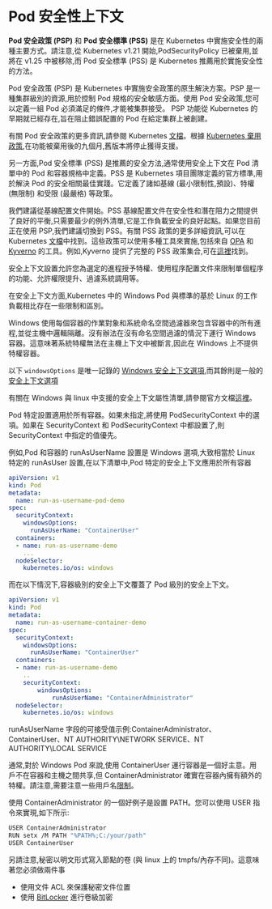 # Pod 安全性上下文

**Pod 安全政策 (PSP)** 和 **Pod 安全標準 (PSS)** 是在 Kubernetes 中實施安全性的兩種主要方式。請注意,從 Kubernetes v1.21 開始,PodSecurityPolicy 已被棄用,並將在 v1.25 中被移除,而 Pod 安全標準 (PSS) 是 Kubernetes 推薦用於實施安全性的方法。

Pod 安全政策 (PSP) 是 Kubernetes 中實施安全政策的原生解決方案。PSP 是一種集群級別的資源,用於控制 Pod 規格的安全敏感方面。使用 Pod 安全政策,您可以定義一組 Pod 必須滿足的條件,才能被集群接受。
PSP 功能從 Kubernetes 的早期就已經存在,旨在阻止錯誤配置的 Pod 在給定集群上被創建。

有關 Pod 安全政策的更多資訊,請參閱 Kubernetes [文檔](https://kubernetes.io/docs/concepts/policy/pod-security-policy/)。根據 [Kubernetes 棄用政策](https://kubernetes.io/docs/reference/using-api/deprecation-policy/),在功能被棄用後的九個月,舊版本將停止獲得支援。

另一方面,Pod 安全標準 (PSS) 是推薦的安全方法,通常使用安全上下文在 Pod 清單中的 Pod 和容器規格中定義。PSS 是 Kubernetes 項目團隊定義的官方標準,用於解決 Pod 的安全相關最佳實踐。它定義了諸如基線 (最小限制性,預設)、特權 (無限制) 和受限 (最嚴格) 等政策。

我們建議從基線配置文件開始。PSS 基線配置文件在安全性和潛在阻力之間提供了良好的平衡,只需要最少的例外清單,它是工作負載安全的良好起點。如果您目前正在使用 PSP,我們建議切換到 PSS。有關 PSS 政策的更多詳細資訊,可以在 Kubernetes [文檔](https://kubernetes.io/docs/concepts/security/pod-security-standards/)中找到。這些政策可以使用多種工具來實施,包括來自 [OPA](https://www.openpolicyagent.org/) 和 [Kyverno](https://kyverno.io/) 的工具。例如,Kyverno 提供了完整的 PSS 政策集合,可在[這裡](https://kyverno.io/policies/pod-security/)找到。

安全上下文設置允許您為選定的進程授予特權、使用程序配置文件來限制單個程序的功能、允許權限提升、過濾系統調用等。

在安全上下文方面,Kubernetes 中的 Windows Pod 與標準的基於 Linux 的工作負載相比存在一些限制和區別。

Windows 使用每個容器的作業對象和系統命名空間過濾器來包含容器中的所有進程,並從主機中邏輯隔離。沒有辦法在沒有命名空間過濾的情況下運行 Windows 容器。這意味著系統特權無法在主機上下文中被斷言,因此在 Windows 上不提供特權容器。

以下 `windowsOptions` 是唯一記錄的 [Windows 安全上下文選項](https://kubernetes.io/docs/reference/generated/kubernetes-api/v1.20/#windowssecuritycontextoptions-v1-core),而其餘則是一般的 [安全上下文選項](https://kubernetes.io/docs/reference/generated/kubernetes-api/v1.21/#securitycontext-v1-core)

有關在 Windows 與 linux 中支援的安全上下文屬性清單,請參閱官方文檔[這裡](https://kubernetes.io/docs/setup/production-environment/windows/_print/#v1-container)。

Pod 特定設置適用於所有容器。如果未指定,將使用 PodSecurityContext 中的選項。如果在 SecurityContext 和 PodSecurityContext 中都設置了,則 SecurityContext 中指定的值優先。

例如,Pod 和容器的 runAsUserName 設置是 Windows 選項,大致相當於 Linux 特定的 runAsUser 設置,在以下清單中,Pod 特定的安全上下文應用於所有容器

```yaml
apiVersion: v1
kind: Pod
metadata:
  name: run-as-username-pod-demo
spec:
  securityContext:
    windowsOptions:
      runAsUserName: "ContainerUser"
  containers:
  - name: run-as-username-demo
    ...
  nodeSelector:
    kubernetes.io/os: windows
```

而在以下情況下,容器級別的安全上下文覆蓋了 Pod 級別的安全上下文。

```yaml
apiVersion: v1
kind: Pod
metadata:
  name: run-as-username-container-demo
spec:
  securityContext:
    windowsOptions:
      runAsUserName: "ContainerUser"
  containers:
  - name: run-as-username-demo
    ..
    securityContext:
        windowsOptions:
            runAsUserName: "ContainerAdministrator"
  nodeSelector:
    kubernetes.io/os: windows
```

runAsUserName 字段的可接受值示例:ContainerAdministrator、ContainerUser、NT AUTHORITY\NETWORK SERVICE、NT AUTHORITY\LOCAL SERVICE

通常,對於 Windows Pod 來說,使用 ContainerUser 運行容器是一個好主意。用戶不在容器和主機之間共享,但 ContainerAdministrator 確實在容器內擁有額外的特權。請注意,需要注意一些用戶名[限制](https://kubernetes.io/docs/tasks/configure-pod-container/configure-runasusername/#windows-username-limitations)。

使用 ContainerAdministrator 的一個好例子是設置 PATH。您可以使用 USER 指令來實現,如下所示:

```bash
USER ContainerAdministrator
RUN setx /M PATH "%PATH%;C:/your/path"
USER ContainerUser
```

另請注意,秘密以明文形式寫入節點的卷 (與 linux 上的 tmpfs/內存不同)。這意味著您必須做兩件事

* 使用文件 ACL 來保護秘密文件位置
* 使用 [BitLocker](https://docs.microsoft.com/en-us/windows/security/information-protection/bitlocker/bitlocker-how-to-deploy-on-windows-server) 進行卷級加密
